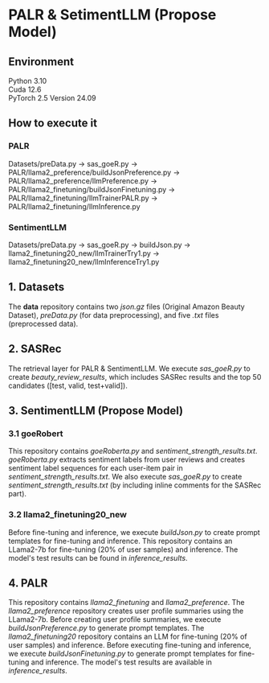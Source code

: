 # PALR & SetimentLLM (Propose Model)

## Environment
Python 3.10  
Cuda 12.6  
PyTorch 2.5 Version 24.09  

## How to execute it
### PALR
Datasets/preData.py -> sas_goeR.py -> PALR/llama2_preference/buildJsonPreference.py -> PALR/llama2_preference/llmPreference.py -> PALR/llama2_finetuning/buildJsonFinetuning.py -> PALR/llama2_finetuning/llmTrainerPALR.py -> PALR/llama2_finetuning/llmInference.py

### SentimentLLM
Datasets/preData.py -> sas_goeR.py -> buildJson.py -> llama2_finetuning20_new/llmTrainerTry1.py -> llama2_finetuning20_new/llmInferenceTry1.py

## 1. Datasets
The **data** repository contains two *json.gz* files (Original Amazon Beauty Dataset), *preData.py* (for data preprocessing), and five *.txt* files (preprocessed data).

## 2. SASRec
The retrieval layer for PALR & SentimentLLM.
We execute *sas_goeR.py* to create *beauty_review_results*, which includes SASRec results and the top 50 candidates ([test, valid, test+valid]).

## 3. SentimentLLM (Propose Model)

### 3.1 goeRobert 
This repository contains *goeRoberta.py* and *sentiment_strength_results.txt*.
*goeRoberta.py* extracts sentiment labels from user reviews and creates sentiment label sequences for each user-item pair in *sentiment_strength_results.txt*.
We also execute *sas_goeR.py* to create *sentiment_strength_results.txt* (by including inline comments for the SASRec part).

### 3.2 llama2_finetuning20_new
Before fine-tuning and inference, we execute *buildJson.py* to create prompt templates for fine-tuning and inference.
This repository contains an LLama2-7b for fine-tuning (20% of user samples) and inference. The model's test results can be found in *inference_results*.

## 4. PALR
This repository contains *llama2_finetuning* and *llama2_preference*.
The *llama2_preference* repository creates user profile summaries using the LLama2-7b. Before creating user profile summaries, we execute *buildJsonPreference.py* to generate prompt templates.
The *llama2_finetuning20* repository contains an LLM for fine-tuning (20% of user samples) and inference. Before executing fine-tuning and inference, we execute *buildJsonFinetuning.py* to generate prompt templates for fine-tuning and inference.
The model's test results are available in *inference_results*.


